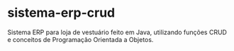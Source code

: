# sistema-erp-crud
Sistema ERP para loja de vestuário feito em Java, utilizando funções CRUD e conceitos de Programação Orientada a Objetos.
